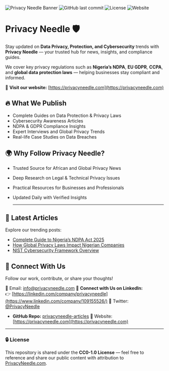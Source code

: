 ![Privacy Needle Banner](https://privacyneedle.com/wp-content/uploads/2025/01/privacyneedle-banner.png)
![GitHub last commit](https://img.shields.io/github/last-commit/ikeh007//privacyneedle-articles)
![License](https://img.shields.io/github/license/ikeh007//privacyneedle-articles)
![Website](https://img.shields.io/website?url=https%3A%2F%2Fprivacyneedle.com)

# Privacy Needle 🛡️

Stay updated on **Data Privacy, Protection, and Cybersecurity** trends with **Privacy Needle** — your trusted hub for news, insights, and compliance guides.  

We cover key privacy regulations such as **Nigeria’s NDPA**, **EU GDPR**, **CCPA**, and **global data protection laws** — helping businesses stay compliant and informed.  

🔗 **Visit our website:** [https://privacyneedle.com](https://privacyneedle.com)

## 🔥 What We Publish
- Complete Guides on Data Protection & Privacy Laws  
- Cybersecurity Awareness Articles  
- NDPA & GDPR Compliance Insights  
- Expert Interviews and Global Privacy Trends  
- Real-life Case Studies on Data Breaches  

## 🌍 Why Follow Privacy Needle?
- Trusted Source for African and Global Privacy News  
- Deep Research on Legal & Technical Privacy Issues  
- Practical Resources for Businesses and Professionals  
- Updated Daily with Verified Insights

  ---

## 📰 Latest Articles
Explore our trending posts:
- [Complete Guide to Nigeria’s NDPA Act 2025](https://privacyneedle.com/compliance/legislation/complete-guide-to-nigerias-ndpa-act-2025-with-gaid/)
- [How Global Privacy Laws Impact Nigerian Companies](https://privacyneedle.com/compliance/legislation/how-global-privacy-laws-impact-nigerian-companies/)
- [NIST Cybersecurity Framework Overview](https://privacyneedle.com/compliance/standards/nist-cybersecurity-framework/)


## 🧠 Connect With Us
Follow our work, contribute, or share your thoughts!

📧 Email: info@privacyneedle.com 
💼 **Connect with Us on LinkedIn:**  
👉 [https://linkedin.com/company/privacyneedle](https://www.linkedin.com/company/109155526/)
💼 Twitter: [@PrivacyNeedle](https://x.com/PrivacyNeedle) 
- **GitHub Repo:** [privacyneedle-articles](https://github.com/yourusername/privacyneedle-articles)
🔗 Website: [https://privacyneedle.com](https://privacyneedle.com)

---

### 🔒 License
This repository is shared under the **CC0-1.0 License** — feel free to reference and share our public content with attribution to [PrivacyNeedle.com](https://privacyneedle.com).


